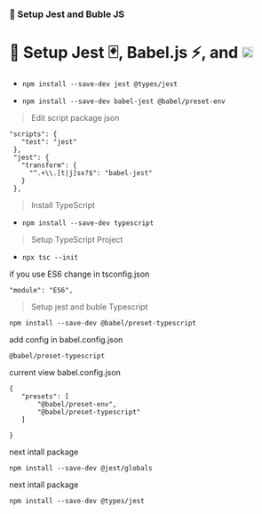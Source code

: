 ### 🚀 Setup Jest and Buble JS
# 🚀 Setup Jest 🃏, Babel.js ⚡, and <img src="https://raw.githubusercontent.com/remojansen/logo.ts/master/ts.png" alt="TypeScript" width="20" height="20" />


- ```npm install --save-dev jest @types/jest```

- ```npm install --save-dev babel-jest @babel/preset-env```


>Edit script package json

 ```
"scripts": {
    "test": "jest"
  },
  "jest": {
    "transform": {
      "^.+\\.[t|j]sx?$": "babel-jest"
    }
  },
```


>Install TypeScript

- ```npm install --save-dev typescript```


>Setup TypeScript Project

- ```npx tsc --init```

 if you use ES6 change in tsconfig.json

 ```"module": "ES6",```


>Setup jest and buble Typescript

 ```npm install --save-dev @babel/preset-typescript```

 add config in babel.config.json

 ```@babel/preset-typescript```

 current view babel.config.json

 ```
{
    "presets": [
        "@babel/preset-env",
        "@babel/preset-typescript"
    ]
    
}
```
next intall package

```npm install --save-dev @jest/globals```

 next intall package

```npm install --save-dev @types/jest```



